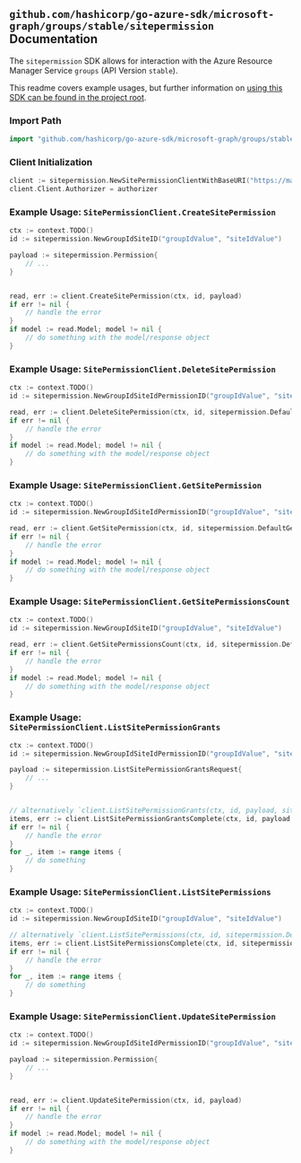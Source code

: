
## `github.com/hashicorp/go-azure-sdk/microsoft-graph/groups/stable/sitepermission` Documentation

The `sitepermission` SDK allows for interaction with the Azure Resource Manager Service `groups` (API Version `stable`).

This readme covers example usages, but further information on [using this SDK can be found in the project root](https://github.com/hashicorp/go-azure-sdk/tree/main/docs).

### Import Path

```go
import "github.com/hashicorp/go-azure-sdk/microsoft-graph/groups/stable/sitepermission"
```


### Client Initialization

```go
client := sitepermission.NewSitePermissionClientWithBaseURI("https://management.azure.com")
client.Client.Authorizer = authorizer
```


### Example Usage: `SitePermissionClient.CreateSitePermission`

```go
ctx := context.TODO()
id := sitepermission.NewGroupIdSiteID("groupIdValue", "siteIdValue")

payload := sitepermission.Permission{
	// ...
}


read, err := client.CreateSitePermission(ctx, id, payload)
if err != nil {
	// handle the error
}
if model := read.Model; model != nil {
	// do something with the model/response object
}
```


### Example Usage: `SitePermissionClient.DeleteSitePermission`

```go
ctx := context.TODO()
id := sitepermission.NewGroupIdSiteIdPermissionID("groupIdValue", "siteIdValue", "permissionIdValue")

read, err := client.DeleteSitePermission(ctx, id, sitepermission.DefaultDeleteSitePermissionOperationOptions())
if err != nil {
	// handle the error
}
if model := read.Model; model != nil {
	// do something with the model/response object
}
```


### Example Usage: `SitePermissionClient.GetSitePermission`

```go
ctx := context.TODO()
id := sitepermission.NewGroupIdSiteIdPermissionID("groupIdValue", "siteIdValue", "permissionIdValue")

read, err := client.GetSitePermission(ctx, id, sitepermission.DefaultGetSitePermissionOperationOptions())
if err != nil {
	// handle the error
}
if model := read.Model; model != nil {
	// do something with the model/response object
}
```


### Example Usage: `SitePermissionClient.GetSitePermissionsCount`

```go
ctx := context.TODO()
id := sitepermission.NewGroupIdSiteID("groupIdValue", "siteIdValue")

read, err := client.GetSitePermissionsCount(ctx, id, sitepermission.DefaultGetSitePermissionsCountOperationOptions())
if err != nil {
	// handle the error
}
if model := read.Model; model != nil {
	// do something with the model/response object
}
```


### Example Usage: `SitePermissionClient.ListSitePermissionGrants`

```go
ctx := context.TODO()
id := sitepermission.NewGroupIdSiteIdPermissionID("groupIdValue", "siteIdValue", "permissionIdValue")

payload := sitepermission.ListSitePermissionGrantsRequest{
	// ...
}


// alternatively `client.ListSitePermissionGrants(ctx, id, payload, sitepermission.DefaultListSitePermissionGrantsOperationOptions())` can be used to do batched pagination
items, err := client.ListSitePermissionGrantsComplete(ctx, id, payload, sitepermission.DefaultListSitePermissionGrantsOperationOptions())
if err != nil {
	// handle the error
}
for _, item := range items {
	// do something
}
```


### Example Usage: `SitePermissionClient.ListSitePermissions`

```go
ctx := context.TODO()
id := sitepermission.NewGroupIdSiteID("groupIdValue", "siteIdValue")

// alternatively `client.ListSitePermissions(ctx, id, sitepermission.DefaultListSitePermissionsOperationOptions())` can be used to do batched pagination
items, err := client.ListSitePermissionsComplete(ctx, id, sitepermission.DefaultListSitePermissionsOperationOptions())
if err != nil {
	// handle the error
}
for _, item := range items {
	// do something
}
```


### Example Usage: `SitePermissionClient.UpdateSitePermission`

```go
ctx := context.TODO()
id := sitepermission.NewGroupIdSiteIdPermissionID("groupIdValue", "siteIdValue", "permissionIdValue")

payload := sitepermission.Permission{
	// ...
}


read, err := client.UpdateSitePermission(ctx, id, payload)
if err != nil {
	// handle the error
}
if model := read.Model; model != nil {
	// do something with the model/response object
}
```
